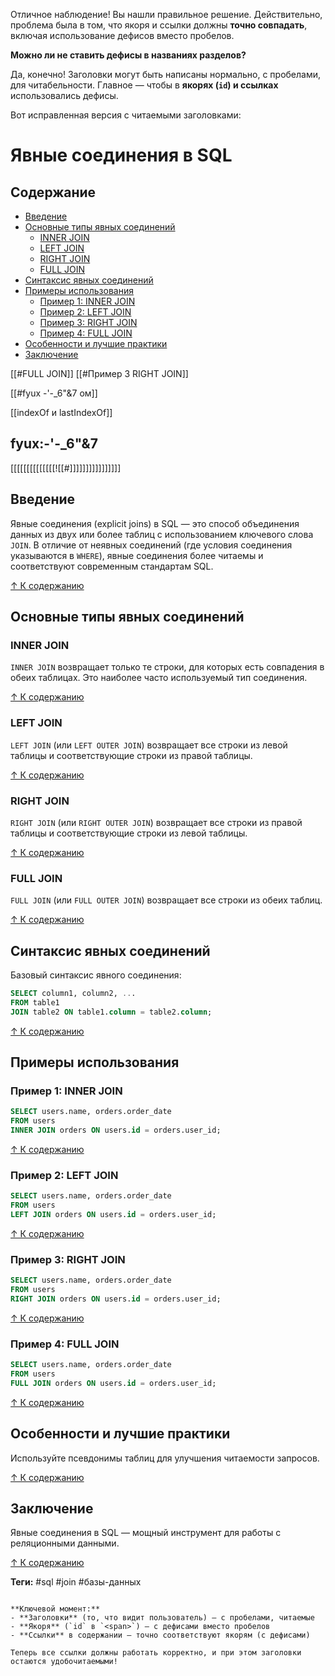 Отличное наблюдение! Вы нашли правильное решение. Действительно, проблема была в том, что якоря и ссылки должны **точно совпадать**, включая использование дефисов вместо пробелов.

**Можно ли не ставить дефисы в названиях разделов?** 

Да, конечно! Заголовки могут быть написаны нормально, с пробелами, для читабельности. Главное — чтобы в **якорях (`id`) и ссылках** использовались дефисы.

Вот исправленная версия с читаемыми заголовками:

# Явные соединения в SQL

<span id="содержание"></span>
## Содержание
- [Введение](#введение)
- [Основные типы явных соединений](#основные-типы-явных-соединений)
  - [INNER JOIN](#inner-join)
  - [LEFT JOIN](#left-join)
  - [RIGHT JOIN](#right-join)
  - [FULL JOIN](#full-join)
- [Синтаксис явных соединений](#синтаксис-явных-соединений)
- [Примеры использования](#примеры-использования)
  - [Пример 1: INNER JOIN](#пример-1-inner-join)
  - [Пример 2: LEFT JOIN](#пример-2-left-join)
  - [Пример 3: RIGHT JOIN](#пример-3-right-join)
  - [Пример 4: FULL JOIN](#пример-4-full-join)
- [Особенности и лучшие практики](#особенности-и-лучшие-практики)
- [Заключение](#заключение)

[[#FULL JOIN]]
[[#Пример 3 RIGHT JOIN]]

[[#fyux -'-_6"&7 ом]]


[[indexOf и lastIndexOf]]
## fyux:-'-_6"&7 


[[[[[[[[[[[[[[![[#]]]]]]]]]]]]]]]]
<span id="введение"></span>
## Введение

Явные соединения (explicit joins) в SQL — это способ объединения данных из двух или более таблиц с использованием ключевого слова `JOIN`. В отличие от неявных соединений (где условия соединения указываются в `WHERE`), явные соединения более читаемы и соответствуют современным стандартам SQL.

[↑ К содержанию](#содержание)

<span id="основные-типы-явных-соединений"></span>
## Основные типы явных соединений

<span id="inner-join"></span>
### INNER JOIN

`INNER JOIN` возвращает только те строки, для которых есть совпадения в обеих таблицах. Это наиболее часто используемый тип соединения.

[↑ К содержанию](#содержание)

<span id="left-join"></span>
### LEFT JOIN

`LEFT JOIN` (или `LEFT OUTER JOIN`) возвращает все строки из левой таблицы и соответствующие строки из правой таблицы.

[↑ К содержанию](#содержание)

<span id="right-join"></span>
### RIGHT JOIN

`RIGHT JOIN` (или `RIGHT OUTER JOIN`) возвращает все строки из правой таблицы и соответствующие строки из левой таблицы.

[↑ К содержанию](#содержание)

<span id="full-join"></span>
### FULL JOIN

`FULL JOIN` (или `FULL OUTER JOIN`) возвращает все строки из обеих таблиц.

[↑ К содержанию](#содержание)

<span id="синтаксис-явных-соединений"></span>
## Синтаксис явных соединений

Базовый синтаксис явного соединения:

```sql
SELECT column1, column2, ...
FROM table1
JOIN table2 ON table1.column = table2.column;
```

[↑ К содержанию](#содержание)

<span id="примеры-использования"></span>
## Примеры использования

<span id="пример-1-inner-join"></span>
### Пример 1: INNER JOIN

```sql
SELECT users.name, orders.order_date
FROM users
INNER JOIN orders ON users.id = orders.user_id;
```

[↑ К содержанию](#содержание)

<span id="пример-2-left-join"></span>
### Пример 2: LEFT JOIN

```sql
SELECT users.name, orders.order_date
FROM users
LEFT JOIN orders ON users.id = orders.user_id;
```

[↑ К содержанию](#содержание)

<span id="пример-3-right-join"></span>
### Пример 3: RIGHT JOIN

```sql
SELECT users.name, orders.order_date
FROM users
RIGHT JOIN orders ON users.id = orders.user_id;
```

[↑ К содержанию](#содержание)

<span id="пример-4-full-join"></span>
### Пример 4: FULL JOIN

```sql
SELECT users.name, orders.order_date
FROM users
FULL JOIN orders ON users.id = orders.user_id;
```

[↑ К содержанию](#содержание)

<span id="особенности-и-лучшие-практики"></span>
## Особенности и лучшие практики

Используйте псевдонимы таблиц для улучшения читаемости запросов.

[↑ К содержанию](#содержание)

<span id="заключение"></span>
## Заключение

Явные соединения в SQL — мощный инструмент для работы с реляционными данными.

[↑ К содержанию](#содержание)

**Теги:** #sql #join #базы-данных
```

**Ключевой момент:**
- **Заголовки** (то, что видит пользователь) — с пробелами, читаемые
- **Якоря** (`id` в `<span>`) — с дефисами вместо пробелов
- **Ссылки** в содержании — точно соответствуют якорям (с дефисами)

Теперь все ссылки должны работать корректно, и при этом заголовки остаются удобочитаемыми!